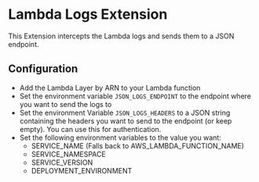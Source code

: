 # Lambda Logs Extension

This Extension intercepts the Lambda logs and sends them to a JSON endpoint.

## Configuration

- Add the Lambda Layer by ARN to your Lambda function
- Set the environment variable `JSON_LOGS_ENDPOINT` to the endpoint where you want to send the logs to
- Set the environment Variable `JSON_LOGS_HEADERS` to a JSON string containing the headers you want to send to the endpoint (or keep empty). You can use this for authentication.
- Set the following environment variables to the value you want:
  - SERVICE_NAME (Falls back to AWS_LAMBDA_FUNCTION_NAME)
  - SERVICE_NAMESPACE
  - SERVICE_VERSION
  - DEPLOYMENT_ENVIRONMENT
